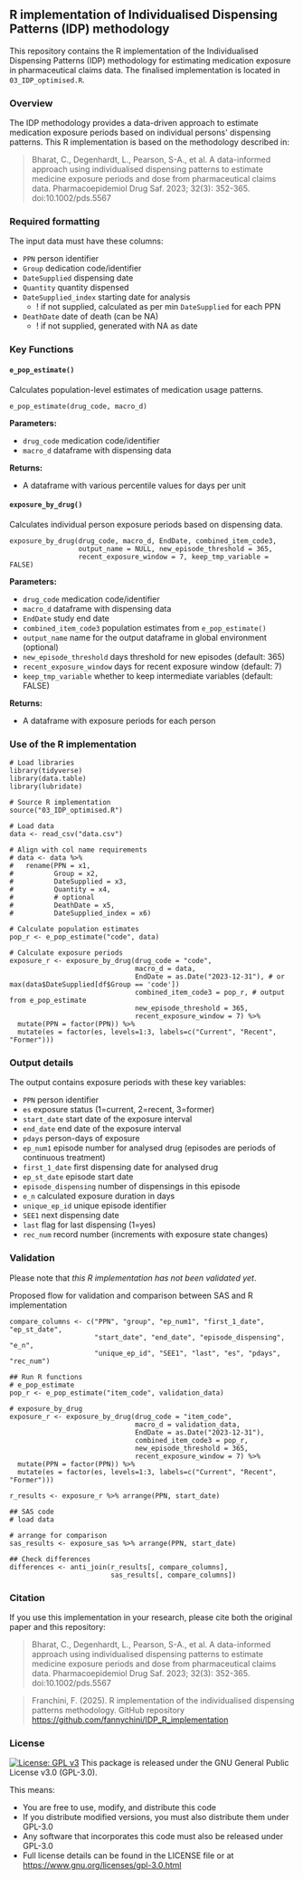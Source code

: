## R implementation of Individualised Dispensing Patterns (IDP) methodology

This repository contains the R implementation of the Individualised Dispensing Patterns (IDP) methodology for estimating medication exposure in pharmaceutical claims data.
The finalised implementation is located in `03_IDP_optimised.R`.

### Overview

The IDP methodology provides a data-driven approach to estimate medication exposure periods based on individual persons' dispensing patterns. 
This R implementation is based on the methodology described in:
> Bharat, C., Degenhardt, L., Pearson, S-A., et al. A data-informed approach using individualised dispensing patterns to estimate medicine exposure periods and dose from pharmaceutical claims data. Pharmacoepidemiol Drug Saf. 2023; 32(3): 352-365. doi:10.1002/pds.5567

### Required formatting
The input data must have these columns:

- `PPN` person identifier
- `Group` dedication code/identifier
- `DateSupplied` dispensing date
- `Quantity` quantity dispensed
- `DateSupplied_index` starting date for analysis
  - ! if not supplied, calculated as per min `DateSupplied` for each PPN
- `DeathDate` date of death (can be NA)
  - ! if not supplied, generated with NA as date

### Key Functions

#### `e_pop_estimate()`

Calculates population-level estimates of medication usage patterns.
```{r}
e_pop_estimate(drug_code, macro_d)
```

**Parameters:**
- `drug_code` medication code/identifier
- `macro_d` dataframe with dispensing data

**Returns:**
- A dataframe with various percentile values for days per unit


#### `exposure_by_drug()`

Calculates individual person exposure periods based on dispensing data.
```{r}
exposure_by_drug(drug_code, macro_d, EndDate, combined_item_code3, 
                 output_name = NULL, new_episode_threshold = 365,
                 recent_exposure_window = 7, keep_tmp_variable = FALSE)
```

**Parameters:**
- `drug_code` medication code/identifier
- `macro_d` dataframe with dispensing data
- `EndDate` study end date
- `combined_item_code3` population estimates from `e_pop_estimate()`
- `output_name` name for the output dataframe in global environment (optional)
- `new_episode_threshold` days threshold for new episodes (default: 365)
- `recent_exposure_window` days for recent exposure window (default: 7)
- `keep_tmp_variable` whether to keep intermediate variables (default: FALSE)

**Returns:**
- A dataframe with exposure periods for each person


### Use of the R implementation
```{r}
# Load libraries
library(tidyverse)
library(data.table)
library(lubridate)

# Source R implementation
source("03_IDP_optimised.R")

# Load data
data <- read_csv("data.csv")

# Align with col name requirements
# data <- data %>%
#   rename(PPN = x1,               
#          Group = x2,             
#          DateSupplied = x3, 
#          Quantity = x4,
#          # optional
#          DeathDate = x5,
#          DateSupplied_index = x6)

# Calculate population estimates
pop_r <- e_pop_estimate("code", data) 

# Calculate exposure periods
exposure_r <- exposure_by_drug(drug_code = "code",
                               macro_d = data,
                               EndDate = as.Date("2023-12-31"), # or max(data$DateSupplied[df$Group == 'code'])
                               combined_item_code3 = pop_r, # output from e_pop_estimate
                               new_episode_threshold = 365,  
                               recent_exposure_window = 7) %>%
  mutate(PPN = factor(PPN)) %>%
  mutate(es = factor(es, levels=1:3, labels=c("Current", "Recent", "Former")))
```

### Output details
The output contains exposure periods with these key variables:

- `PPN` person identifier
- `es` exposure status (1=current, 2=recent, 3=former)
- `start_date` start date of the exposure interval
- `end_date` end date of the exposure interval
- `pdays` person-days of exposure
- `ep_num1` episode number for analysed drug (episodes are periods of continuous treatment)
- `first_1_date` first dispensing date for analysed drug 
- `ep_st_date` episode start date
- `episode_dispensing` number of dispensings in this episode
- `e_n` calculated exposure duration in days
- `unique_ep_id` unique episode identifier
- `SEE1` next dispensing date
- `last` flag for last dispensing (1=yes)
- `rec_num` record number (increments with exposure state changes)

### Validation
Please note that *this R implementation has not been validated yet*.

Proposed flow for validation and comparison between SAS and R implementation
```{r}
compare_columns <- c("PPN", "group", "ep_num1", "first_1_date", "ep_st_date", 
                     "start_date", "end_date", "episode_dispensing", "e_n", 
                     "unique_ep_id", "SEE1", "last", "es", "pdays", "rec_num")

## Run R functions
# e_pop_estimate
pop_r <- e_pop_estimate("item_code", validation_data) 

# exposure_by_drug
exposure_r <- exposure_by_drug(drug_code = "item_code",
                               macro_d = validation_data,
                               EndDate = as.Date("2023-12-31"), 
                               combined_item_code3 = pop_r,
                               new_episode_threshold = 365,  
                               recent_exposure_window = 7) %>%
  mutate(PPN = factor(PPN)) %>%
  mutate(es = factor(es, levels=1:3, labels=c("Current", "Recent", "Former")))

r_results <- exposure_r %>% arrange(PPN, start_date)

## SAS code
# load data

# arrange for comparison
sas_results <- exposure_sas %>% arrange(PPN, start_date)

## Check differences
differences <- anti_join(r_results[, compare_columns], 
                         sas_results[, compare_columns])
```

### Citation
If you use this implementation in your research, please cite both the original paper and this repository:

> Bharat, C., Degenhardt, L., Pearson, S-A., et al. A data-informed approach using individualised dispensing patterns to estimate medicine exposure periods and dose from pharmaceutical claims data. Pharmacoepidemiol Drug Saf. 2023; 32(3): 352-365. doi:10.1002/pds.5567

> Franchini, F. (2025). R implementation of the individualised dispensing patterns methodology. GitHub repository https://github.com/fannychini/IDP_R_implementation


### License

[![License: GPL v3](https://img.shields.io/badge/License-GPLv3-blue.svg)](https://www.gnu.org/licenses/gpl-3.0)
This package is released under the GNU General Public License v3.0 (GPL-3.0).

This means:
- You are free to use, modify, and distribute this code
- If you distribute modified versions, you must also distribute them under GPL-3.0
- Any software that incorporates this code must also be released under GPL-3.0
- Full license details can be found in the LICENSE file or at https://www.gnu.org/licenses/gpl-3.0.html
